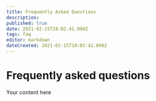 ```yaml
---
title: Frequently Asked Questions
description: 
published: true
date: 2021-02-15T18:02:41.898Z
tags: faq
editor: markdown
dateCreated: 2021-02-15T18:02:41.898Z
---
```


# Frequently asked questions
Your content here
